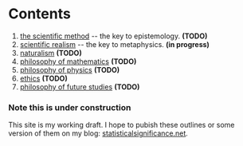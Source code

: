 Contents
================================================================================

1.  [the scientific method](scientific-method.html) -- the key to epistemology.   **(TODO)**
1.  [scientific realism](scientific-realism.html) -- the key to metaphysics.   **(in progress)**
1.  [naturalism](naturalism.html)   **(TODO)**
1.  [philosophy of mathematics](math.html)   **(TODO)**
1.  [philosophy of physics](physics.html)   **(TODO)**
1.  [ethics](ethics.html)   **(TODO)**
1.  [philosophy of future studies](future.html)   **(TODO)**


### Note this is under construction

This site is my working draft.  I hope to pubish these outlines or some version
of them on my blog: [statisticalsignificance.net](http://statisticalsignificance.net/).


